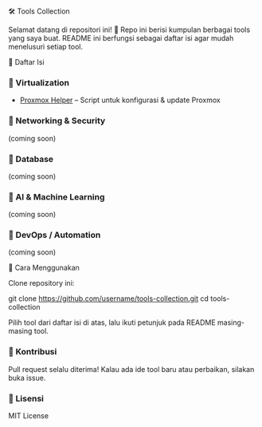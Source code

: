🛠️ Tools Collection

Selamat datang di repositori ini! 🎉
Repo ini berisi kumpulan berbagai tools yang saya buat. README ini berfungsi sebagai daftar isi agar mudah menelusuri setiap tool.

📖 Daftar Isi
### 🔹 Virtualization
- [Proxmox Helper](./proxmox/fix-proxmox-repo.sh) – Script untuk konfigurasi & update Proxmox

### 🔹 Networking & Security

(coming soon)

### 🔹 Database

(coming soon)

### 🔹 AI & Machine Learning

(coming soon)

### 🔹 DevOps / Automation

(coming soon)

🚀 Cara Menggunakan

Clone repository ini:

git clone https://github.com/username/tools-collection.git
cd tools-collection


Pilih tool dari daftar isi di atas, lalu ikuti petunjuk pada README masing-masing tool.

### 🤝 Kontribusi

Pull request selalu diterima!
Kalau ada ide tool baru atau perbaikan, silakan buka issue.

### 📜 Lisensi

MIT License
